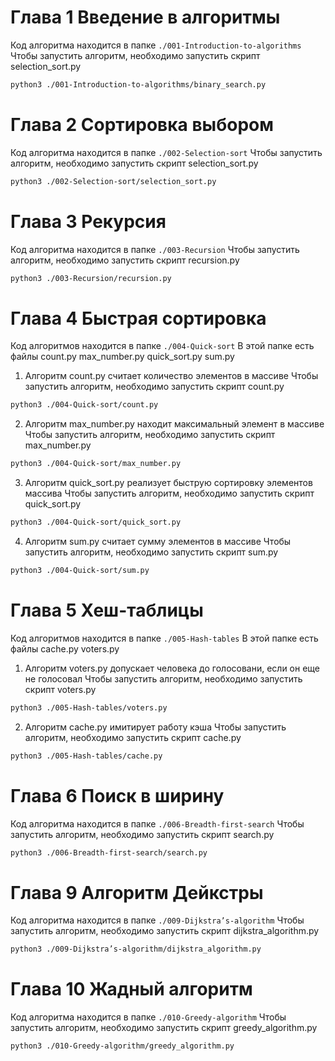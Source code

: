 # Глава 1 Введение в алгоритмы
Код алгоритма находится в папке `./001-Introduction-to-algorithms`
Чтобы запустить алгоритм, необходимо запустить скрипт selection_sort.py 
```bash
python3 ./001-Introduction-to-algorithms/binary_search.py 
```

# Глава 2 Сортировка выбором
Код алгоритма находится в папке `./002-Selection-sort`
Чтобы запустить алгоритм, необходимо запустить скрипт selection_sort.py 
```bash
python3 ./002-Selection-sort/selection_sort.py  
```

# Глава 3 Рекурсия
Код алгоритма находится в папке `./003-Recursion`
Чтобы запустить алгоритм, необходимо запустить скрипт recursion.py 
```bash
python3 ./003-Recursion/recursion.py 
```

# Глава 4 Быстрая сортировка 
Код алгоритмов находится в папке `./004-Quick-sort`
В этой папке есть файлы count.py max_number.py quick_sort.py sum.py

1) Алгоритм count.py считает количество элементов в массиве
Чтобы запустить алгоритм, необходимо запустить скрипт count.py 
```bash
python3 ./004-Quick-sort/count.py 
```

2) Алгоритм max_number.py находит максимальный элемент в массиве
Чтобы запустить алгоритм, необходимо запустить скрипт max_number.py 
```bash
python3 ./004-Quick-sort/max_number.py 
```

3) Алгоритм quick_sort.py реализует быструю сортировку элементов массива
Чтобы запустить алгоритм, необходимо запустить скрипт quick_sort.py 
```bash
python3 ./004-Quick-sort/quick_sort.py 
```

4) Алгоритм sum.py считает сумму элементов в массиве
Чтобы запустить алгоритм, необходимо запустить скрипт sum.py 
```bash
python3 ./004-Quick-sort/sum.py 
```
# Глава 5 Хеш-таблицы
Код алгоритмов находится в папке `./005-Hash-tables`
В этой папке есть файлы cache.py voters.py

1) Алгоритм voters.py допускает человека до голосовани, если он еще не голосовал
Чтобы запустить алгоритм, необходимо запустить скрипт voters.py 
```bash
python3 ./005-Hash-tables/voters.py 
```

2) Алгоритм cache.py имитирует работу кэша
Чтобы запустить алгоритм, необходимо запустить скрипт cache.py 
```bash
python3 ./005-Hash-tables/cache.py 
```
# Глава 6 Поиск в ширину 
Код алгоритма находится в папке `./006-Breadth-first-search`
Чтобы запустить алгоритм, необходимо запустить скрипт search.py 
```bash
python3 ./006-Breadth-first-search/search.py 
```
# Глава 9 Алгоритм Дейкстры 
Код алгоритма находится в папке `./009-Dijkstra’s-algorithm`
Чтобы запустить алгоритм, необходимо запустить скрипт dijkstra_algorithm.py 
```bash
python3 ./009-Dijkstra’s-algorithm/dijkstra_algorithm.py 
```
# Глава 10 Жадный алгоритм
Код алгоритма находится в папке `./010-Greedy-algorithm`
Чтобы запустить алгоритм, необходимо запустить скрипт greedy_algorithm.py 
```bash
python3 ./010-Greedy-algorithm/greedy_algorithm.py 
```

